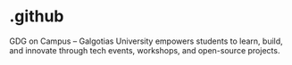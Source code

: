 # .github
GDG on Campus – Galgotias University empowers students to learn, build, and innovate through tech events, workshops, and open-source projects.
